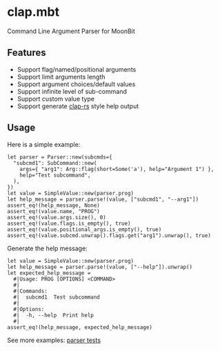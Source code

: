 # clap.mbt
Command Line Argument Parser for MoonBit

## Features
* Support flag/named/positional arguments
* Support limit arguments length
* Support argument choices/default values
* Support infinite level of sub-command
* Support custom value type
* Support generate [clap-rs](https://docs.rs/clap/latest/clap/_derive/_tutorial/index.html) style help output

## Usage
Here is a simple example:
```moonbit
let parser = Parser::new(subcmds={
  "subcmd1": SubCommand::new(
    args={ "arg1": Arg::flag(short=Some('a'), help="Argument 1") },
    help="Test subcommand",
  ),
})
let value = SimpleValue::new(parser.prog)
let help_message = parser.parse!(value, ["subcmd1", "--arg1"])
assert_eq!(help_message, None)
assert_eq!(value.name, "PROG")
assert_eq!(value.args.size(), 0)
assert_eq!(value.flags.is_empty(), true)
assert_eq!(value.positional_args.is_empty(), true)
assert_eq!(value.subcmd.unwrap().flags.get("arg1").unwrap(), true)
```

Generate the help message:
```moonbit
let value = SimpleValue::new(parser.prog)
let help_message = parser.parse!(value, ["--help"]).unwrap()
let expected_help_message =
  #|Usage: PROG [OPTIONS] <COMMAND>
  #|
  #|Commands:
  #|  subcmd1  Test subcommand
  #|
  #|Options:
  #|  -h, --help  Print help
  #|
assert_eq!(help_message, expected_help_message)
```

See more examples: [parser tests](src/parser_test.mbt)